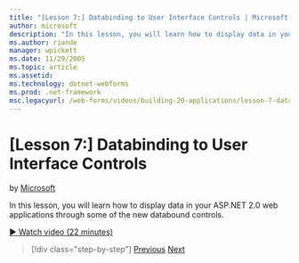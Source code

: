 ```yaml
---
title: "[Lesson 7:] Databinding to User Interface Controls | Microsoft Docs"
author: microsoft
description: "In this lesson, you will learn how to display data in your ASP.NET&#160;2.0 web applications through some of the new databound controls."
ms.author: riande
manager: wpickett
ms.date: 11/29/2005
ms.topic: article
ms.assetid: 
ms.technology: dotnet-webforms
ms.prod: .net-framework
msc.legacyurl: /web-forms/videos/building-20-applications/lesson-7-databinding-to-user-interface-controls
---
```

[Lesson 7:] Databinding to User Interface Controls
====================
by [Microsoft](https://github.com/microsoft)

In this lesson, you will learn how to display data in your ASP.NET&#160;2.0 web applications through some of the new databound controls.

[&#9654; Watch video (22 minutes)](https://channel9.msdn.com/Blogs/ASP-NET-Site-Videos/lesson-7-databinding-to-user-interface-controls)

>[!div class="step-by-step"]
[Previous](lesson-6-working-with-stylesheets-and-master-pages.md)
[Next](lesson-8-working-with-the-gridview-and-formview.md)
